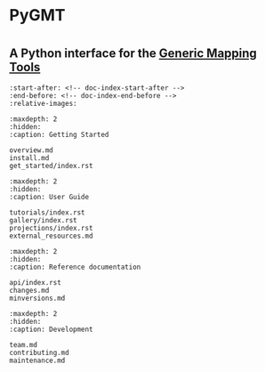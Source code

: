```{title} Home
```

<div class="banner">
    <h1>PyGMT<h1>
    <h2>
        A Python interface for the
        <a href="https://www.generic-mapping-tools.org/">Generic Mapping Tools</a>
    </h2>
</div>

```{include} ../README.md
:start-after: <!-- doc-index-start-after -->
:end-before: <!-- doc-index-end-before -->
:relative-images:
```

```{toctree}
:maxdepth: 2
:hidden:
:caption: Getting Started

overview.md
install.md
get_started/index.rst
```

```{toctree}
:maxdepth: 2
:hidden:
:caption: User Guide

tutorials/index.rst
gallery/index.rst
projections/index.rst
external_resources.md
```

```{toctree}
:maxdepth: 2
:hidden:
:caption: Reference documentation

api/index.rst
changes.md
minversions.md
```

```{toctree}
:maxdepth: 2
:hidden:
:caption: Development

team.md
contributing.md
maintenance.md
```
